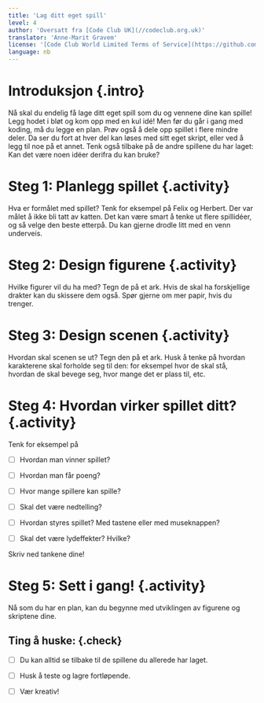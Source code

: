 ```yaml
---
title: 'Lag ditt eget spill'
level: 4
author: 'Oversatt fra [Code Club UK](//codeclub.org.uk)'
translator: 'Anne-Marit Gravem'
license: '[Code Club World Limited Terms of Service](https://github.com/CodeClub/scratch-curriculum/blob/master/LICENSE.md)'
language: nb
---
```



# Introduksjon {.intro}

Nå skal du endelig få lage ditt eget spill som du og vennene dine kan spille!
Legg hodet i bløt og kom opp med en kul idé! Men før du går i gang med koding,
må du legge en plan. Prøv også å dele opp spillet i flere mindre deler. Da ser
du fort at hver del kan løses med sitt eget skript, eller ved å legg til noe på
et annet. Tenk også tilbake på de andre spillene du har laget: Kan det være noen
idéer derifra du kan bruke?


# Steg 1: Planlegg spillet {.activity}

Hva er formålet med spillet? Tenk for eksempel på Felix og Herbert. Der var
målet å ikke bli tatt av katten. Det kan være smart å tenke ut flere spillidéer,
og så velge den beste etterpå. Du kan gjerne drodle litt med en venn underveis.


# Steg 2: Design figurene {.activity}

Hvilke figurer vil du ha med? Tegn de på et ark. Hvis de skal ha forskjellige
drakter kan du skissere dem også. Spør gjerne om mer papir, hvis du trenger.


# Steg 3: Design scenen {.activity}

Hvordan skal scenen se ut? Tegn den på et ark. Husk å tenke på hvordan
karakterene skal forholde seg til den: for eksempel hvor de skal stå, hvordan de
skal bevege seg, hvor mange det er plass til, etc.


# Steg 4: Hvordan virker spillet ditt? {.activity}

Tenk for eksempel på

- [ ] Hvordan man vinner spillet?

- [ ] Hvordan man får poeng?

- [ ] Hvor mange spillere kan spille?

- [ ] Skal det være nedtelling?

- [ ] Hvordan styres spillet? Med tastene eller med museknappen?

- [ ] Skal det være lydeffekter? Hvilke?

Skriv ned tankene dine!


# Steg 5: Sett i gang! {.activity}

Nå som du har en plan, kan du begynne med utviklingen av figurene og skriptene
dine.

## Ting å huske: {.check}

- [ ] Du kan alltid se tilbake til de spillene du allerede har laget.

- [ ] Husk å teste og lagre fortløpende.

- [ ] Vær kreativ!
